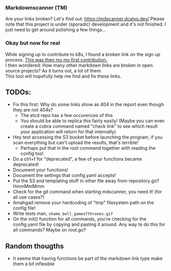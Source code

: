 ### Markdownscanner (TM)
Are your links broken? Let's find out: https://mdscanner.dcalvo.dev/ 
Please note that this project is under (sporadic) development and it's not finished. I just need to get around polishing a few things...

### Okay but now for real
While signing up to contribute to k8s, I found a broken link on the sign up process. [This was then my my first contribution.](https://github.com/kubernetes/community/pull/4304)  
I then wondered: How many other markdown links are broken in open source projects? As it turns out, a lot of them.  
This tool will hopefully help me find and fix these links.

## TODOs:
- Fix this first: Why do some links show as 404 in the report even though they are not 404s?
    - The etcd repo has a few occurences of this
    - You should be able to replica this fairly easily! (Maybe you can even create a cobra command named "check link" to see which result your application will return for that internally)
- Hey test accessing the S3 bucket before launching the program, if you scan everything but can't upload the results, that's terrible!
    - Perhaps put that in the root command together with reading the config too!
- Do a ctrl+f for "deprecated", a few of your functions became deprecated!
- Document your functions!
- Document the settings that config.yaml accepts!
- Put the S3 and templating stuff in other file away from repository.go? HmmMmMmm
- Check for the git command when starting mdscanner, you need it! (for all use cases?)
- Amahgad remove your hardcoding of "tmp" filesystem path on the config file!
- Write tests man, `shame_bell_gameofthrones.gif`
- On the init() function for all commands, you're checking for the config.yaml file by copying and pasting it around. Any way to do this for all commands? Maybe on root.go?

## Random thougths
- It seems that having functions be part of the markdown link type make them a bit inflexible